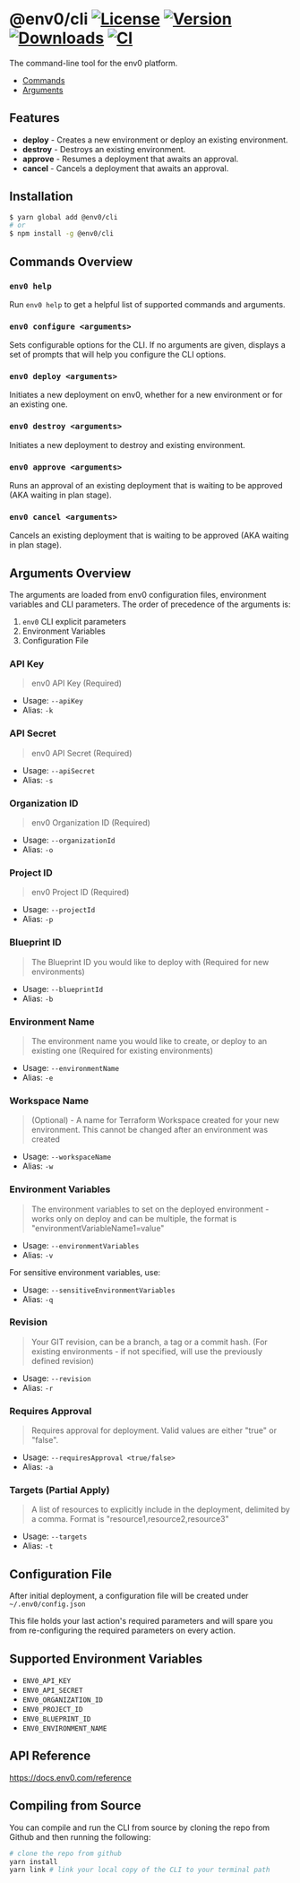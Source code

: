 
# @env0/cli [![License](https://img.shields.io/npm/l/@env0/cli?color=blue)](https://github.com/env0/env0-client-integrations/blob/master/LICENSE) [![Version](https://img.shields.io/npm/v/@env0/cli)](https://www.npmjs.com/package/@env0/cli) [![Downloads](https://img.shields.io/npm/dw/@env0/cli)](https://www.npmjs.com/package/@env0/cli) [![CI](https://github.com/env0/env0-client-integrations/workflows/CI/badge.svg?branch=master)](https://github.com/env0/env0-client-integrations/actions?query=workflow%3ACI+branch%3Amaster) 
 
The command-line tool for the env0 platform.

- [Commands](#commands-overview)
- [Arguments](#arguments-overview)

## Features

  - **deploy** - Creates a new environment or deploy an existing environment.
  - **destroy** - Destroys an existing environment.
  - **approve**	- Resumes a deployment that awaits an approval.
  - **cancel** - Cancels a deployment that awaits an approval.

## Installation

```bash
$ yarn global add @env0/cli
# or
$ npm install -g @env0/cli
```

## Commands Overview

### `env0 help`

Run `env0 help` to get a helpful list of supported commands and arguments.

### `env0 configure <arguments>`

Sets configurable options for the CLI.
If no arguments are given, displays a set of prompts that will help you configure the CLI options.

### `env0 deploy <arguments>`

Initiates a new deployment on env0, whether for a new environment or for an existing one.

### `env0 destroy <arguments>`

Initiates a new deployment to destroy and existing environment.

### `env0 approve <arguments>`

Runs an approval of an existing deployment that is waiting to be approved (AKA waiting in plan stage).

### `env0 cancel <arguments>`

Cancels an existing deployment that is waiting to be approved (AKA waiting in plan stage).

## Arguments Overview

The arguments are loaded from env0 configuration files, environment variables and CLI parameters.
The order of precedence of the arguments is:
1. `env0` CLI explicit parameters
2. Environment Variables
3. Configuration File

### API Key
> env0 API Key (Required)
- Usage: `--apiKey`
- Alias: `-k`

### API Secret
> env0 API Secret (Required)
- Usage: `--apiSecret`
- Alias: `-s`

### Organization ID
> env0 Organization ID (Required)
- Usage: `--organizationId`
- Alias: `-o`

### Project ID
> env0 Project ID (Required)
- Usage: `--projectId`
- Alias: `-p`

### Blueprint ID
> The Blueprint ID you would like to deploy with (Required for new environments)
- Usage: `--blueprintId`
- Alias: `-b`

### Environment Name
> The environment name you would like to create, or deploy to an existing one (Required for existing environments)
- Usage: `--environmentName`
- Alias: `-e`

### Workspace Name
> (Optional) - A name for Terraform Workspace created for your new environment. This cannot be changed after an environment was created
- Usage: `--workspaceName`
- Alias: `-w`

### Environment Variables
> The environment variables to set on the deployed environment - works only on deploy and can be multiple, the format is "environmentVariableName1=value"
- Usage: `--environmentVariables`
- Alias: `-v`

For sensitive environment variables, use:
- Usage: `--sensitiveEnvironmentVariables`
- Alias: `-q`

### Revision
> Your GIT revision, can be a branch, a tag or a commit hash. (For existing environments - if not specified, will use the previously defined revision)
- Usage: `--revision`
- Alias: `-r`

### Requires Approval
> Requires approval for deployment. Valid values are either "true" or "false".
- Usage: `--requiresApproval <true/false>`
- Alias: `-a`

### Targets (Partial Apply)
> A list of resources to explicitly include in the deployment, delimited by a comma. Format is "resource1,resource2,resource3"
- Usage: `--targets`
- Alias: `-t`

## Configuration File
After initial deployment, a configuration file will be created under `~/.env0/config.json`

This file holds your last action's required parameters and will spare you from re-configuring the required parameters on every action.

## Supported Environment Variables

- `ENV0_API_KEY`
- `ENV0_API_SECRET`
- `ENV0_ORGANIZATION_ID`
- `ENV0_PROJECT_ID`
- `ENV0_BLUEPRINT_ID`
- `ENV0_ENVIRONMENT_NAME`

## API Reference

https://docs.env0.com/reference

## Compiling from Source

You can compile and run the CLI from source by cloning the repo from Github and then running the following:
```bash
# clone the repo from github
yarn install
yarn link # link your local copy of the CLI to your terminal path
```
